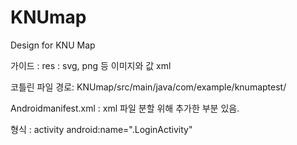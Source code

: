 # KNUmap

Design for KNU Map

가이드 :
res : svg, png 등 이미지와 값 xml

코틀린 파일 경로: KNUmap/src/main/java/com/example/knumaptest/

Androidmanifest.xml : xml 파일 분할 위해 추가한 부분 있음.

형식 : activity android:name=".LoginActivity"
